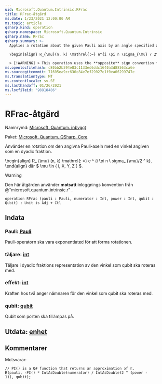 ```yaml
---
uid: Microsoft.Quantum.Intrinsic.RFrac
title: RFrac-åtgärd
ms.date: 1/23/2021 12:00:00 AM
ms.topic: article
qsharp.kind: operation
qsharp.namespace: Microsoft.Quantum.Intrinsic
qsharp.name: RFrac
qsharp.summary: >-
  Applies a rotation about the given Pauli axis by an angle specified as a dyadic fraction.

  \begin{align} R_{\mu}(n, k) \mathrel{:=} e^{i \pi n \sigma_{\mu} / 2^k}, \end{align} where $\mu \in \{I, X, Y, Z\}$.

  > [!WARNING] > This operation uses the **opposite** sign convention from > @"microsoft.quantum.intrinsic.r".
ms.openlocfilehash: c80bb2b394e83c1133ed6ddc1640a3d88563ca6e
ms.sourcegitcommit: 71605ea9cc630e84e7ef29027e1f0ea06299747e
ms.translationtype: MT
ms.contentlocale: sv-SE
ms.lasthandoff: 01/26/2021
ms.locfileid: "98818486"
---
```

# <a name="rfrac-operation"></a>RFrac-åtgärd

Namnrymd: [Microsoft. Quantum. inbyggt](xref:Microsoft.Quantum.Intrinsic)

Paket: [Microsoft. Quantum. QSharp. Core](https://nuget.org/packages/Microsoft.Quantum.QSharp.Core)


Använder en rotation om den angivna Pauli-axeln med en vinkel angiven som en dyadic fraktion.

\begin{align} R_ {\mu} (n, k) \mathrel{: =} e ^ {i \pi n \ sigma_ {\mu}/2 ^ k}, \end{align} där $ \mu \in \{ i, X, Y, Z \} $.

> [!WARNING]
> Den här åtgärden använder **motsatt** inloggnings konvention från @"microsoft.quantum.intrinsic.r" .

```qsharp
operation RFrac (pauli : Pauli, numerator : Int, power : Int, qubit : Qubit) : Unit is Adj + Ctl
```


## <a name="input"></a>Indata

### <a name="pauli--pauli"></a>Pauli: [Pauli](xref:microsoft.quantum.lang-ref.pauli)

Pauli-operatorn ska vara exponentiated för att forma rotationen.


### <a name="numerator--int"></a>täljare: [int](xref:microsoft.quantum.lang-ref.int)

Täljare i dyadic fraktions representation av den vinkel som qubit ska roteras med.


### <a name="power--int"></a>effekt: [int](xref:microsoft.quantum.lang-ref.int)

Kraften hos två anger nämnaren för den vinkel som qubit ska roteras med.


### <a name="qubit--qubit"></a>qubit: [qubit](xref:microsoft.quantum.lang-ref.qubit)

Qubit som porten ska tillämpas på.



## <a name="output--unit"></a>Utdata: [enhet](xref:microsoft.quantum.lang-ref.unit)



## <a name="remarks"></a>Kommentarer

Motsvarar:

```qsharp
// PI() is a Q# function that returns an approximation of π.
R(pauli, -PI() * IntAsDouble(numerator) / IntAsDouble(2 ^ (power - 1)), qubit);
```